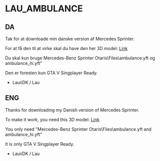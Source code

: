 # LAU_AMBULANCE

## DA

Tak for at downloade min danske version af Mercedes Sprinter.

For at få den til at virke skal du have den her 3D model: [Link](https://www.gta5-mods.com/vehicles/mercedes-benz-sprinter-otaris)

Du skal kun bruge Mercedes-Benz Sprinter Otaris\Files\ambulance.yft og ambulance_hi.yft"

Den er foresten kun GTA V Singplayer Ready.

- LauiiDK / Lau

## ENG

Thanks for downloading my Danish version of Mercedes Sprinter.

To make it work, you need this 3D model: [Link](https://www.gta5-mods.com/vehicles/mercedes-benz-sprinter-otaris)

You only need "Mercedes-Benz Sprinter Otaris\Files\ambulance.yft and ambulance_hi.yft"

It is only GTA V Singplayer Ready.

- LauiiDK / Lau
